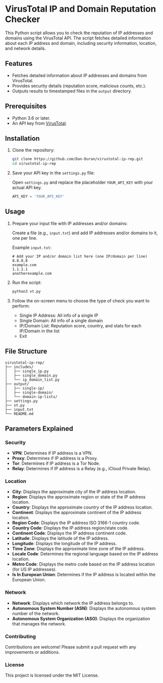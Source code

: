 # VirusTotal IP and Domain Reputation Checker

This Python script allows you to check the reputation of IP addresses and domains using the VirusTotal API. The script fetches detailed information about each IP address and domain, including security information, location, and network details.

## Features

- Fetches detailed information about IP addresses and domains from VirusTotal.
- Provides security details (reputation score, malicious counts, etc.).
- Outputs results to timestamped files in the `output` directory.

## Prerequisites

- Python 3.6 or later.
- An API key from [VirusTotal](https://www.virustotal.com/).

## Installation

1. Clone the repository:

    ```bash
    git clone https://github.com/Dan-Duran/virustotal-ip-rep.git
    cd virustotal-ip-rep
    ```

2. Save your API key in the `settings.py` file:

    Open `settings.py` and replace the placeholder `YOUR_API_KEY` with your actual API key.

    ```python
    API_KEY = 'YOUR_API_KEY'
    ```

## Usage

1. Prepare your input file with IP addresses and/or domains:

    Create a file (e.g., `input.txt`) and add IP addresses and/or domains to it, one per line.

    Example `input.txt`:

    ```plaintext
    # Add your IP and/or domain list here (one IP/domain per line)
    8.8.8.8
    example.com
    1.1.1.1
    anotherexample.com
    ```

2. Run the script:

    ```bash
    python3 vt.py
    ```

3. Follow the on-screen menu to choose the type of check you want to perform:

    - Single IP Address: All info of a single IP
    - Single Domain: All info of a single domain
    - IP/Domain List: Reputation score, country, and stats for each IP/Domain in the list
    - Exit

## File Structure

```plaintext
virustotal-ip-rep/
├── includes/
│   ├── single_ip.py
│   ├── single_domain.py
│   └── ip_domain_list.py
├── output/
│   ├── single-ip/
│   ├── single-domain/
│   └── domain-ip-lists/
├── settings.py
├── vt.py
├── input.txt
└── README.md
```
## Parameters Explained

### Security
- **VPN**: Determines if IP address is a VPN.
- **Proxy**: Determines if IP address is a Proxy.
- **Tor**: Determines if IP address is a Tor Node.
- **Relay**: Determines if IP address is a Relay (e.g., iCloud Private Relay).

### Location
- **City**: Displays the approximate city of the IP address location.
- **Region**: Displays the approximate region or state of the IP address location.
- **Country**: Displays the approximate country of the IP address location.
- **Continent**: Displays the approximate continent of the IP address location.
- **Region Code**: Displays the IP address ISO 3166-1 country code.
- **Country Code**: Displays the IP address region/state code.
- **Continent Code**: Displays the IP address continent code.
- **Latitude**: Displays the latitude of the IP address.
- **Longitude**: Displays the longitude of the IP address.
- **Time Zone**: Displays the approximate time zone of the IP address.
- **Locale Code**: Determines the regional language based on the IP address location.
- **Metro Code**: Displays the metro code based on the IP address location (for US IP addresses).
- **Is In European Union**: Determines if the IP address is located within the European Union.

### Network
- **Network**: Displays which network the IP address belongs to.
- **Autonomous System Number (ASN)**: Displays the autonomous system number of the network.
- **Autonomous System Organization (ASO)**: Displays the organization that manages the network.

### Contributing
Contributions are welcome! Please submit a pull request with any improvements or additions.

### License
This project is licensed under the MIT License.
